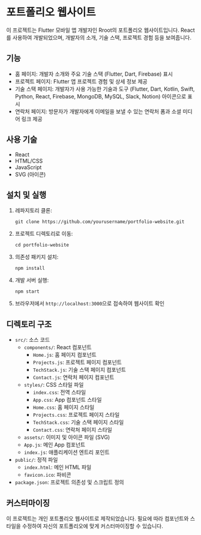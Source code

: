 # 포트폴리오 웹사이트

이 프로젝트는 Flutter 모바일 앱 개발자인 Rroot의 포트폴리오 웹사이트입니다. React를 사용하여 개발되었으며, 개발자의 소개, 기술 스택, 프로젝트 경험 등을 보여줍니다.

## 기능

- 홈 페이지: 개발자 소개와 주요 기술 스택 (Flutter, Dart, Firebase) 표시
- 프로젝트 페이지: Flutter 앱 프로젝트 경험 및 상세 정보 제공
- 기술 스택 페이지: 개발자가 사용 가능한 기술과 도구 (Flutter, Dart, Kotlin, Swift, Python, React, Firebase, MongoDB, MySQL, Slack, Notion) 아이콘으로 표시
- 연락처 페이지: 방문자가 개발자에게 이메일을 보낼 수 있는 연락처 폼과 소셜 미디어 링크 제공

## 사용 기술

- React
- HTML/CSS
- JavaScript
- SVG (아이콘)

## 설치 및 실행

1. 레파지토리 클론:
   ```
   git clone https://github.com/yourusername/portfolio-website.git
   ```

2. 프로젝트 디렉토리로 이동:
   ```
   cd portfolio-website
   ```

3. 의존성 패키지 설치:
   ```
   npm install
   ```

4. 개발 서버 실행:
   ```
   npm start
   ```

5. 브라우저에서 `http://localhost:3000`으로 접속하여 웹사이트 확인

## 디렉토리 구조

- `src/`: 소스 코드
  - `components/`: React 컴포넌트
    - `Home.js`: 홈 페이지 컴포넌트
    - `Projects.js`: 프로젝트 페이지 컴포넌트
    - `TechStack.js`: 기술 스택 페이지 컴포넌트
    - `Contact.js`: 연락처 페이지 컴포넌트
  - `styles/`: CSS 스타일 파일
    - `index.css`: 전역 스타일
    - `App.css`: App 컴포넌트 스타일
    - `Home.css`: 홈 페이지 스타일
    - `Projects.css`: 프로젝트 페이지 스타일
    - `TechStack.css`: 기술 스택 페이지 스타일
    - `Contact.css`: 연락처 페이지 스타일
  - `assets/`: 이미지 및 아이콘 파일 (SVG)
  - `App.js`: 메인 App 컴포넌트
  - `index.js`: 애플리케이션 엔트리 포인트
- `public/`: 정적 파일
  - `index.html`: 메인 HTML 파일
  - `favicon.ico`: 파비콘
- `package.json`: 프로젝트 의존성 및 스크립트 정의

## 커스터마이징

이 프로젝트는 개인 포트폴리오 웹사이트로 제작되었습니다. 필요에 따라 컴포넌트와 스타일을 수정하여 자신의 포트폴리오에 맞게 커스터마이징할 수 있습니다.